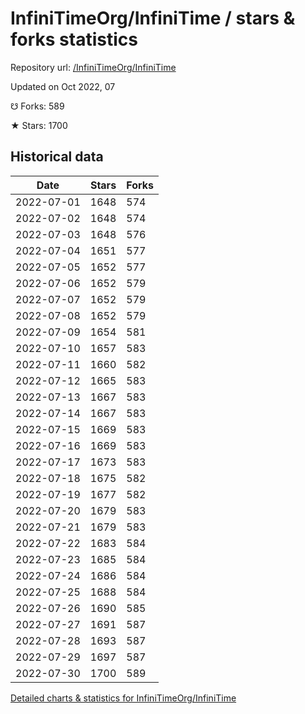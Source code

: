 # InfiniTimeOrg/InfiniTime / stars & forks statistics

Repository url: [/InfiniTimeOrg/InfiniTime](https://github.com/InfiniTimeOrg/InfiniTime)

Updated on Oct 2022, 07

☋ Forks: 589

★ Stars: 1700

## Historical data
| Date | Stars | Forks |
|------|-------|-------|
| 2022-07-01 | 1648 | 574 | 
| 2022-07-02 | 1648 | 574 | 
| 2022-07-03 | 1648 | 576 | 
| 2022-07-04 | 1651 | 577 | 
| 2022-07-05 | 1652 | 577 | 
| 2022-07-06 | 1652 | 579 | 
| 2022-07-07 | 1652 | 579 | 
| 2022-07-08 | 1652 | 579 | 
| 2022-07-09 | 1654 | 581 | 
| 2022-07-10 | 1657 | 583 | 
| 2022-07-11 | 1660 | 582 | 
| 2022-07-12 | 1665 | 583 | 
| 2022-07-13 | 1667 | 583 | 
| 2022-07-14 | 1667 | 583 | 
| 2022-07-15 | 1669 | 583 | 
| 2022-07-16 | 1669 | 583 | 
| 2022-07-17 | 1673 | 583 | 
| 2022-07-18 | 1675 | 582 | 
| 2022-07-19 | 1677 | 582 | 
| 2022-07-20 | 1679 | 583 | 
| 2022-07-21 | 1679 | 583 | 
| 2022-07-22 | 1683 | 584 | 
| 2022-07-23 | 1685 | 584 | 
| 2022-07-24 | 1686 | 584 | 
| 2022-07-25 | 1688 | 584 | 
| 2022-07-26 | 1690 | 585 | 
| 2022-07-27 | 1691 | 587 | 
| 2022-07-28 | 1693 | 587 | 
| 2022-07-29 | 1697 | 587 | 
| 2022-07-30 | 1700 | 589 | 


[Detailed charts & statistics for InfiniTimeOrg/InfiniTime](https://reviewgithub.com/rep/InfiniTimeOrg/InfiniTime)
